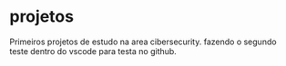 # projetos
Primeiros projetos de estudo na area cibersecurity.
fazendo o segundo teste dentro do vscode para testa no github.

